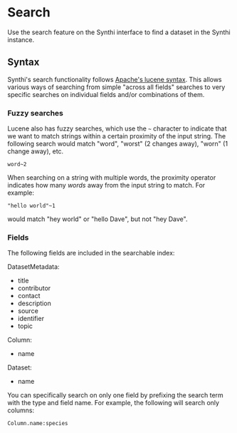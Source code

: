 # Search

Use the search feature on the Synthi interface to find a dataset in the Synthi instance.

## Syntax

Synthi's search functionality follows [Apache's lucene syntax](https://lucene.apache.org/core/2_9_4/queryparsersyntax.html). This allows various ways of searching from simple "across all fields" searches to very specific searches on individual fields and/or combinations of them.

### Fuzzy searches

Lucene also has fuzzy searches, which use the `~` character to indicate that we want to match strings within a certain proximity of the input string. The following search would match "word", "worst" (2 changes away), "worn" (1 change away), etc.

```
word~2
```

When searching on a string with multiple words, the proximity operator indicates how many *words* away from the input string to match. For example:

```
"hello world"~1
```

would match "hey world" or "hello Dave", but not "hey Dave".

### Fields

The following fields are included in the searchable index:

DatasetMetadata:

- title
- contributor
- contact
- description
- source
- identifier
- topic

Column:

- name

Dataset:

- name

You can specifically search on only one field by prefixing the search term with the type and field name. For example, the following will search only columns:

```
Column.name:species
```